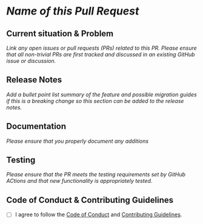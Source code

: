 <!-- 
 Inspired by the Stanford Spezi open-source project
 See https://github.com/StanfordSpezi/.github/tree/main/.github/ 
 -->

# *Name of this Pull Request*

## Current situation & Problem
*Link any open issues or pull requests (PRs) related to this PR. Please ensure that all non-trivial PRs are first tracked and discussed in an existing GitHub issue or discussion.*


## Release Notes 
*Add a bullet point list summary of the feature and possible migration guides if this is a breaking change so this section can be added to the release notes.*


## Documentation
 <!-- todo: add documentation guide -->
*Please ensure that you properly document any additions*


## Testing
*Please ensure that the PR meets the testing requirements set by GitHub ACtions and that new functionality is appropriately tested.*


## Code of Conduct & Contributing Guidelines 
- [ ] I agree to follow the [Code of Conduct](https://github.com/SimVascular/.github/blob/main/CODE_OF_CONDUCT.md) and [Contributing Guidelines](https://github.com/SimVascular/.github/blob/main/CONTRIBUTING.md).
